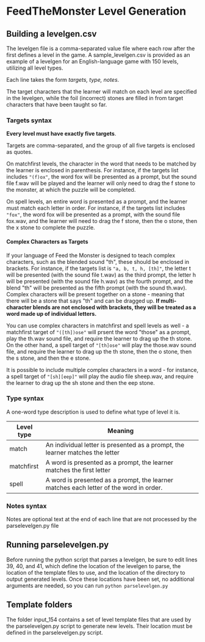 # FeedTheMonster Level Generation

## Building a levelgen.csv
The levelgen file is a comma-separated value file where each row after the first defines a level in the game. A sample_levelgen.csv is provided as an example of a levelgen for an English-language game with 150 levels, utilizing all level types.

Each line takes the form *targets, type, notes*.

The target characters that the learner will match on each level are specified in the levelgen, while the foil (incorrect) stones are filled in from target characters that have been taught so far.

### Targets syntax
**Every level must have exactly five targets**.

Targets are comma-separated, and the group of all five targets is enclosed as quotes.

On matchfirst levels, the character in the word that needs to be matched by the learner is enclosed in parenthesis. For instance, if the targets list includes `"(f)ox"`, the word fox will be presented as a prompt, but the sound file f.wav will be played and the learner will only need to drag the f stone to the monster, at which the puzzle will be completed.

On spell levels, an entire word is presented as a prompt, and the learner must match each letter in order. For instance, if the targets list includes `"fox"`, the word fox will be presented as a prompt, with the sound file fox.wav, and the learner will need to drag the f stone, then the o stone, then the x stone to complete the puzzle.

#### Complex Characters as Targets
If your language of Feed the Monster is designed to teach complex characters, such as the blended sound "th", these should be enclosed in brackets. For instance, if the targets list is `"a, b, t, h, [th]"`, the letter t will be presented (with the sound file t.wav) as the third prompt, the letter h will be presented (with the sound file h.wav) as the fourth prompt, and the blend "th" will be presented as the fifth prompt (with the sound th.wav). Complex characters will be present together on a stone - meaning that there will be a stone that says "th" and can be dragged up. **If multi-character blends are not enclosed with brackets, they will be treated as a word made up of individual letters.**

You can use complex characters in matchfirst and spell levels as well - a matchfirst target of `"([th])ose"` will prsent the word "those" as a prompt, play the th.wav sound file, and require the learner to drag up the th stone. On the other hand, a spell target of `"[th]ose"` will play the those.wav sound file, and require the learner to drag up the th stone, then the o stone, then the s stone, and then the e stone.

It is possible to include multiple complex characters in a word - for instance, a spell target of `"[sh][eep]"` will play the audio file sheep.wav, and require the learner to drag up the sh stone and then the eep stone.


### Type syntax
A one-word type description is used to define what type of level it is.

Level type | Meaning
----- | -----
match | An individual letter is presented as a prompt, the learner matches the letter
matchfirst | A word is presented as a prompt, the learner matches the first letter
spell | A word is presented as a prompt, the learner matches each letter of the word in order.

### Notes syntax
Notes are optional text at the end of each line that are not processed by the parselevelgen.py file

## Running parselevelgen.py
Before running the python script that parses a levelgen, be sure to edit lines 39, 40, and 41, which define the location of the levelgen to parse, the location of the template files to use, and the location of the directory to output generated levels. Once these locations have been set, no additional arguments are needed, so you can run
`python parselevelgen.py`

## Template folders
The folder input_154 contains a set of level template files that are used by the parselevelgen.py script to generate new levels. Their location must be defined in the parselevelgen.py script.
